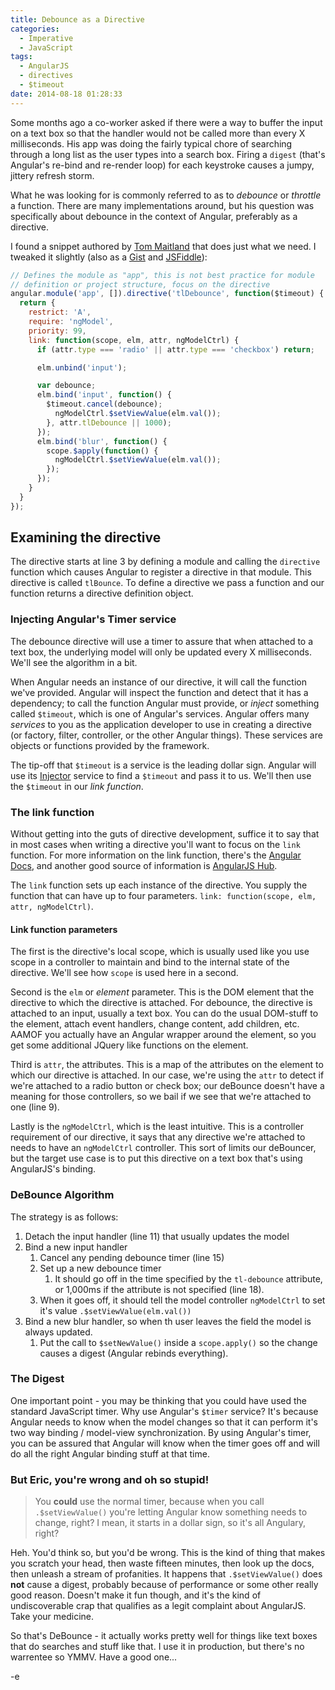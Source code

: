 ```yaml
---
title: Debounce as a Directive
categories:
  - Imperative
  - JavaScript
tags:
  - AngularJS
  - directives
  - $timeout
date: 2014-08-18 01:28:33
---
```


Some months ago a co-worker asked if there were a way to buffer the input on a text box so that the handler would not be called more than every X milliseconds. His app was doing the fairly typical chore of searching through a long list as the user types into a search box. Firing a `digest` (that's Angular's re-bind and re-render loop) for each keystroke causes a jumpy, jittery refresh storm.

What he was looking for is commonly referred to as to _debounce_ or _throttle_ a function. There are many implementations around, but his question was specifically about debounce in the context of Angular, preferably as a directive.

<!-- more -->

I found a snippet authored by [Tom Maitland](http://tommaitland.net) that does just what we need. I tweaked it slightly (also as a [Gist](https://gist.github.com/efvincent/9784923) and [JSFiddle](http://jsfiddle.net/efvincent/vkphp2fa/)):

```javascript
// Defines the module as "app", this is not best practice for module
// definition or project structure, focus on the directive
angular.module('app', []).directive('tlDebounce', function($timeout) {
  return {
    restrict: 'A',
    require: 'ngModel',
    priority: 99,
    link: function(scope, elm, attr, ngModelCtrl) {
      if (attr.type === 'radio' || attr.type === 'checkbox') return;

      elm.unbind('input');

      var debounce;
      elm.bind('input', function() {
        $timeout.cancel(debounce);
          ngModelCtrl.$setViewValue(elm.val());
        }, attr.tlDebounce || 1000);
      });
      elm.bind('blur', function() {
        scope.$apply(function() {
          ngModelCtrl.$setViewValue(elm.val());
        });
      });
    }
  }
});
```

## Examining the directive

The directive starts at line 3 by defining a module and calling the `directive` function which causes Angular to register a directive in that module. This directive is called `tlBounce`. To define a directive we pass a function and our function returns a directive definition object.

### Injecting Angular's Timer service

The debounce directive will use a timer to assure that when attached to a text box, the underlying model will only be updated every X milliseconds. We'll see the algorithm in a bit.

When Angular needs an instance of our directive, it will call the function we've provided. Angular will inspect the function and detect that it has a dependency; to call the function Angular must provide, or _inject_ something called `$timeout`, which is one of Angular's services. Angular offers many _services_ to you as the application developer to use in creating a directive (or factory, filter, controller, or the other Angular things). These services are objects or functions provided by the framework.

The tip-off that `$timeout` is a service is the leading dollar sign. Angular will use its [Injector](https://docs.angularjs.org/api/auto/service/$injector#!) service to find a `$timeout` and pass it to us. We'll then use the `$timeout` in our _link function_.

### The link function

Without getting into the guts of directive development, suffice it to say that in most cases when writing a directive you'll want to focus on the `link` function. For more information on the link function, there's the [Angular Docs](http://angularjs.org/), and another good source of information is [AngularJS Hub](http://www.angularjshub.com/examples/customdirectives/compilelinkfunctions/).

The `link` function sets up each instance of the directive. You supply the function that can have up to four parameters. `link: function(scope, elm, attr, ngModelCtrl)`.

#### Link function parameters

The first is the directive's local scope, which is usually used like you use scope in a controller to maintain and bind to the internal state of the directive. We'll see how `scope` is used here in a second.

Second is the `elm` or _element_ parameter. This is the DOM element that the directive to which the directive is attached. For debounce, the directive is attached to an input, usually a text box. You can do the usual DOM-stuff to the element, attach event handlers, change content, add children, etc. AAMOF you actually have an Angular wrapper around the element, so you get some additional JQuery like functions on the element.

Third is `attr`, the attributes. This is a map of the attributes on the element to which our directive is attached. In our case, we're using the `attr` to detect if we're attached to a radio button or check box; our deBounce doesn't have a meaning for those controllers, so we bail if we see that we're attached to one (line 9).

Lastly is the `ngModelCtrl`, which is the least intuitive. This is a controller requirement of our directive, it says that any directive we're attached to needs to have an `ngModelCtrl` controller. This sort of limits our deBouncer, but the target use case is to put this directive on a text box that's using AngularJS's binding.

### DeBounce Algorithm

The strategy is as follows:

1. Detach the input handler (line 11) that usually updates the model
2. Bind a new input handler
   1. Cancel any pending debounce timer (line 15)
   2. Set up a new debounce timer
      1. It should go off in the time specified by the `tl-debounce` attribute, or 1,000ms if the attribute is
         not specified (line 18).
   3. When it goes off, it should tell the model controller `ngModelCtrl` to set it's value `.$setViewValue(elm.val())`
3. Bind a new blur handler, so when th user leaves the field the model is always updated.
   1. Put the call to `$setNewValue()` inside a `scope.apply()` so the change causes a digest (Angular rebinds everything).

### The Digest

One important point - you may be thinking that you could have used the standard JavaScript timer. Why use Angular's `$timer` service? It's because Angular needs to know when the model changes so that it can perform it's two way binding / model-view synchronization. By using Angular's timer, you can be assured that Angular will know when the timer goes off and will do all the right Angular binding stuff at that time.

### But Eric, you're wrong and oh so stupid!

> You **could** use the normal timer, because when you call `.$setViewValue()` you're letting Angular know something needs to change, right? I mean, it starts in a dollar sign, so it's all Angulary, right?

Heh. You'd think so, but you'd be wrong. This is the kind of thing that makes you scratch your head, then waste fifteen minutes, then look up the docs, then unleash a stream of profanities. It happens that `.$setViewValue()` does **not** cause a digest, probably because of performance or some other really good reason. Doesn't make it fun though, and it's the kind of undiscoverable crap that qualifies as a legit complaint about AngularJS. Take your medicine.

So that's DeBounce - it actually works pretty well for things like text boxes that do searches and stuff like that. I use it in production, but there's no warrentee so YMMV. Have a good one...

-e
